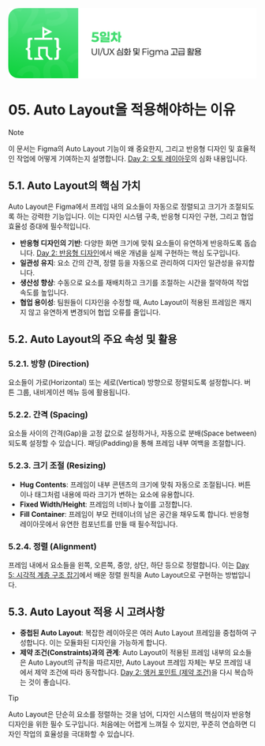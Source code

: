 <img src="./header.png" />

# 05. Auto Layout을 적용해야하는 이유

> [!NOTE]
> 이 문서는 Figma의 Auto Layout 기능이 왜 중요한지, 그리고 반응형 디자인 및 효율적인 작업에 어떻게 기여하는지 설명합니다. [Day 2: 오토 레이아웃](./../day_2/07-Auto-Layout.md)의 심화 내용입니다.

## 5.1. Auto Layout의 핵심 가치

Auto Layout은 Figma에서 프레임 내의 요소들이 자동으로 정렬되고 크기가 조절되도록 하는 강력한 기능입니다. 이는 디자인 시스템 구축, 반응형 디자인 구현, 그리고 협업 효율성 증대에 필수적입니다.

- **반응형 디자인의 기반**: 다양한 화면 크기에 맞춰 요소들이 유연하게 반응하도록 돕습니다. [Day 2: 반응형 디자인](./../day_2/05-Responsible-Design.md)에서 배운 개념을 실제 구현하는 핵심 도구입니다.
- **일관성 유지**: 요소 간의 간격, 정렬 등을 자동으로 관리하여 디자인 일관성을 유지합니다.
- **생산성 향상**: 수동으로 요소를 재배치하고 크기를 조절하는 시간을 절약하여 작업 속도를 높입니다.
- **협업 용이성**: 팀원들이 디자인을 수정할 때, Auto Layout이 적용된 프레임은 깨지지 않고 유연하게 변경되어 협업 오류를 줄입니다.

## 5.2. Auto Layout의 주요 속성 및 활용

### 5.2.1. 방향 (Direction)

요소들이 가로(Horizontal) 또는 세로(Vertical) 방향으로 정렬되도록 설정합니다. 버튼 그룹, 내비게이션 메뉴 등에 활용됩니다.

### 5.2.2. 간격 (Spacing)

요소들 사이의 간격(Gap)을 고정 값으로 설정하거나, 자동으로 분배(Space between)되도록 설정할 수 있습니다. 패딩(Padding)을 통해 프레임 내부 여백을 조절합니다.

### 5.2.3. 크기 조절 (Resizing)

- **Hug Contents**: 프레임이 내부 콘텐츠의 크기에 맞춰 자동으로 조절됩니다. 버튼이나 태그처럼 내용에 따라 크기가 변하는 요소에 유용합니다.
- **Fixed Width/Height**: 프레임의 너비나 높이를 고정합니다.
- **Fill Container**: 프레임이 부모 컨테이너의 남은 공간을 채우도록 합니다. 반응형 레이아웃에서 유연한 컴포넌트를 만들 때 필수적입니다.

### 5.2.4. 정렬 (Alignment)

프레임 내에서 요소들을 왼쪽, 오른쪽, 중앙, 상단, 하단 등으로 정렬합니다. 이는 [Day 5: 시각적 계층 구조 잡기](./04-Visual-Hierarchy-Advanced.md)에서 배운 정렬 원칙을 Auto Layout으로 구현하는 방법입니다.

## 5.3. Auto Layout 적용 시 고려사항

- **중첩된 Auto Layout**: 복잡한 레이아웃은 여러 Auto Layout 프레임을 중첩하여 구성합니다. 이는 모듈화된 디자인을 가능하게 합니다.
- **제약 조건(Constraints)과의 관계**: Auto Layout이 적용된 프레임 내부의 요소들은 Auto Layout의 규칙을 따르지만, Auto Layout 프레임 자체는 부모 프레임 내에서 제약 조건에 따라 동작합니다. [Day 2: 앵커 포인트 (제약 조건)](./../day_2/06-Anchor-Point.md)을 다시 복습하는 것이 좋습니다.

> [!TIP]
> Auto Layout은 단순히 요소를 정렬하는 것을 넘어, 디자인 시스템의 핵심이자 반응형 디자인을 위한 필수 도구입니다. 처음에는 어렵게 느껴질 수 있지만, 꾸준히 연습하면 디자인 작업의 효율성을 극대화할 수 있습니다.
